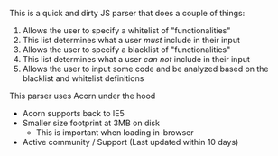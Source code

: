 This is a quick and dirty JS parser that does a couple of things:
1. Allows the user to specify a whitelist of "functionalities"
  1. This list determines what a user *must* include in their input
1. Allows the user to specify a blacklist of "functionalities"
  1. This list determines what a user *can not* include in their input
1. Allows the user to input some code and be analyzed based on the blacklist and whitelist definitions

This parser uses Acorn under the hood
  - Acorn supports back to IE5
  - Smaller size footprint at 3MB on disk
    - This is important when loading in-browser
  - Active community / Support (Last updated within 10 days)
